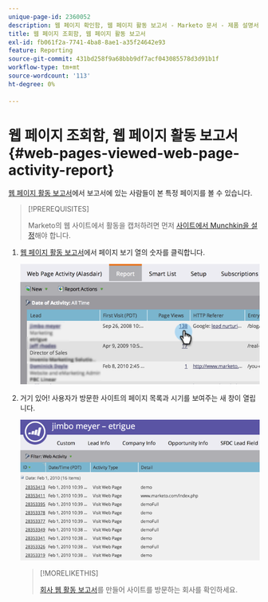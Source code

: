 ```yaml
---
unique-page-id: 2360052
description: 웹 페이지 확인함, 웹 페이지 활동 보고서 - Marketo 문서 - 제품 설명서
title: 웹 페이지 조회함, 웹 페이지 활동 보고서
exl-id: fb061f2a-7741-4ba8-8ae1-a35f24642e93
feature: Reporting
source-git-commit: 431bd258f9a68bbb9df7acf043085578d3d91b1f
workflow-type: tm+mt
source-wordcount: '113'
ht-degree: 0%

---
```


# 웹 페이지 조회함, 웹 페이지 활동 보고서 {#web-pages-viewed-web-page-activity-report}

[웹 페이지 활동 보고서](/help/marketo/product-docs/reporting/basic-reporting/report-types/web-page-activity-report.md)에서 보고서에 있는 사람들이 본 특정 페이지를 볼 수 있습니다.

>[!PREREQUISITES]
>
>Marketo의 웹 사이트에서 활동을 캡처하려면 먼저 [사이트에서 Munchkin을 설정](/help/marketo/product-docs/administration/additional-integrations/add-munchkin-tracking-code-to-your-website.md)해야 합니다.

1. [웹 페이지 활동 보고서](/help/marketo/product-docs/reporting/basic-reporting/report-types/web-page-activity-report.md)에서 페이지 보기 열의 숫자를 클릭합니다.

   ![](assets/image2014-9-16-14-3a54-3a8.png)

1. 거기 있어! 사용자가 방문한 사이트의 페이지 목록과 시기를 보여주는 새 창이 열립니다.

   ![](assets/image2014-9-16-14-3a54-3a12.png)

   >[!MORELIKETHIS]
   >
   >[회사 웹 활동 보고서](/help/marketo/product-docs/reporting/basic-reporting/report-types/company-web-activity-report.md)를 만들어 사이트를 방문하는 회사를 확인하세요.
